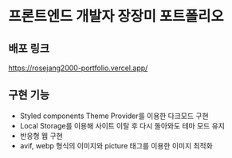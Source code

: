 # 프론트엔드 개발자 장장미 포트폴리오

## 배포 링크
https://rosejang2000-portfolio.vercel.app/

## 구현 기능
- Styled components Theme Provider를 이용한 다크모드 구현
- Local Storage를 이용해 사이트 이탈 후 다시 돌아와도 테마 모드 유지
- 반응형 웹 구현
- avif, webp 형식의 이미지와 picture 태그를 이용한 이미지 최적화
